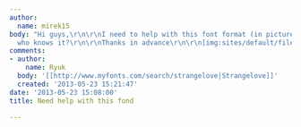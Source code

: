 ```yaml
---
author:
  name: mirek15
body: "Hi guys,\r\n\r\nI need to help with this font format (in picture). Someone
  who knows it?\r\n\r\nThanks in advance\r\n\r\n[img:sites/default/files/old-images/Untitled_4977.png]"
comments:
- author:
    name: Ryuk
  body: '[[http://www.myfonts.com/search/strangelove|Strangelove]]'
  created: '2013-05-23 15:21:47'
date: '2013-05-23 15:08:00'
title: Need help with this fond

---
```

